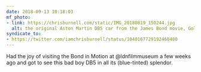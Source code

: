 ```yaml
---
date: 2018-09-13 10:18:03
mf_photo:
- link: https://chrisburnell.com/static/IMG_20180819_150244.jpg
  alt: the original Aston Martin DB5 car from the James Bond movie, Goldfinger
syndicate_to:
- https://twitter.com/iamchrisburnell/status/1040167729192468480
---
```


Had the joy of visiting the Bond in Motion at @ldnfilmmuseum a few weeks ago and got to see this bad boy DB5 in all its (blue-tinted) splendor.
